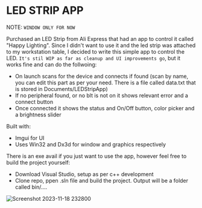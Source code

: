 # LED STRIP APP

NOTE: `WINDOW ONLY FOR NOW`

Purchased an LED Strip from Ali Express that had an app to control it called "Happy Lighting". Since I didn't want to use it and the led strip was attached to my workstation table, I decided to write this simple app to control the LED. `It's stil WIP as far as cleanup and UI improvements go`, but it works fine and can do the follwoing:

- On launch scans for the device and connects if found (scan by name, you can edit this part as per your need. There is a file called data.txt that is stored in Documents/LEDStripApp)
- If no peripheral found, or no blt is not on it shows relevant error and a connect button
- Once connected it shows the status and On/Off button, color picker and a brightness slider

Built with:
- Imgui for UI
- Uses Win32 and Dx3d for window and graphics respectively

There is an exe avail if you just want to use the app, however feel free to build the project yourself:
- Download Visual Studio, setup as per c++ development
- Clone repo, ppen .sln file and build the project. Output will be a folder called bin/....

![Screenshot 2023-11-18 232800](https://github.com/mosamaasif/led_strip_app/assets/13409110/9319fc2b-7e7d-414c-a379-060cc9535f1e)
